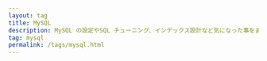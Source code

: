 ```yaml
---
layout: tag
title: MySQL
description: MySQL の設定やSQL チューニング、インデックス設計など気になった事をまとめました。
tag: mysql
permalink: /tags/mysql.html
---
```

